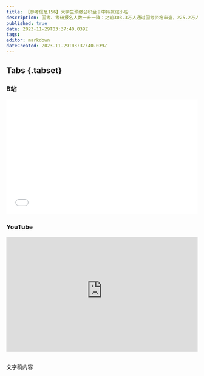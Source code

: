 ```yaml
---
title: 【参考信息156】大学生预缴公积金；中韩友谊小船
description: 国考、考研报名人数一升一降：之前303.3万人通过国考资格审查，225.2万人参加考试；考研报名人数8年后首次下降，年轻人的择业观转变了吗？河南周口大学生可以提前缴纳公积金上热搜，但并不是首创。湖北宜昌自认为是全国首创者，去年实行，上个月发了第一批，最多有7个人领到补贴。我国单方面扩大对外免签，背后是今年前三季度外国人出入境人数不到2019年一个季度。从Faker李相赫到孙兴慜，中韩民间友谊的小船说翻就翻。挂水吊瓶写作业，真有必要吗？
published: true
date: 2023-11-29T03:37:40.039Z
tags: 
editor: markdown
dateCreated: 2023-11-29T03:37:40.039Z
---
```


## Tabs {.tabset}
### B站
<div style="position: relative; padding: 30% 45%;">
<iframe style="position: absolute; width: 100%; height: 100%; left: 0; top: 0;" src="//player.bilibili.com/player.html?&bvid=BV1j94y1n7Jd&page=1&as_wide=1&high_quality=1&danmaku=1&autoplay=0" scrolling="no" border="0" frameborder="no" framespacing="0" allowfullscreen="true"></iframe>
</div>

### YouTube
<div style="position: relative; padding: 30% 45%;">
<iframe style="position: absolute; top: 0; left: 0; width: 100%; height: 100%;" src="https://www.youtube-nocookie.com/embed/YouTubeVID" title="YouTube video player" frameborder="0" allow="accelerometer; autoplay; clipboard-write; encrypted-media; gyroscope; picture-in-picture" allowfullscreen></iframe>
</div>

## 

文字稿内容
